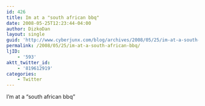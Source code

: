 ```yaml
---
id: 426
title: Im at a "south african bbq"
date: 2008-05-25T12:23:44-04:00
author: DizkoDan
layout: single
guid: 'http://www.cyberjunx.com/blog/archives/2008/05/25/im-at-a-south-african-bbq/'
permalink: /2008/05/25/im-at-a-south-african-bbq/
ljID:
    - '593'
aktt_twitter_id:
    - '819612919'
categories:
    - Twitter
---
```


I’m at a “south african bbq”